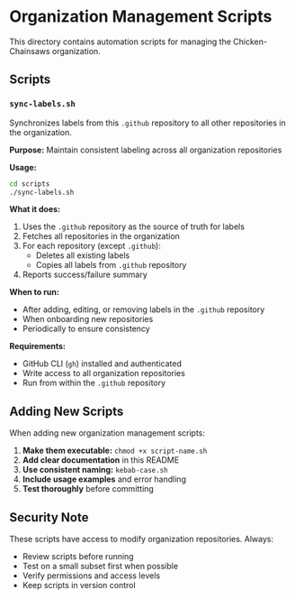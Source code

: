# Organization Management Scripts

This directory contains automation scripts for managing the Chicken-Chainsaws organization.

## Scripts

### `sync-labels.sh`

Synchronizes labels from this `.github` repository to all other repositories in the organization.

**Purpose:** Maintain consistent labeling across all organization repositories

**Usage:**
```bash
cd scripts
./sync-labels.sh
```

**What it does:**
1. Uses the `.github` repository as the source of truth for labels
2. Fetches all repositories in the organization
3. For each repository (except `.github`):
   - Deletes all existing labels
   - Copies all labels from `.github` repository
4. Reports success/failure summary

**When to run:**
- After adding, editing, or removing labels in the `.github` repository
- When onboarding new repositories
- Periodically to ensure consistency

**Requirements:**
- GitHub CLI (`gh`) installed and authenticated
- Write access to all organization repositories
- Run from within the `.github` repository

## Adding New Scripts

When adding new organization management scripts:

1. **Make them executable:** `chmod +x script-name.sh`
2. **Add clear documentation** in this README
3. **Use consistent naming:** `kebab-case.sh`
4. **Include usage examples** and error handling
5. **Test thoroughly** before committing

## Security Note

These scripts have access to modify organization repositories. Always:
- Review scripts before running
- Test on a small subset first when possible
- Verify permissions and access levels
- Keep scripts in version control